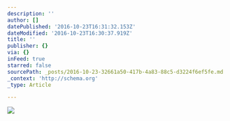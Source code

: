 ```yaml
---
description: ''
author: []
datePublished: '2016-10-23T16:31:32.153Z'
dateModified: '2016-10-23T16:30:37.919Z'
title: ''
publisher: {}
via: {}
inFeed: true
starred: false
sourcePath: _posts/2016-10-23-32661a50-417b-4a83-88c5-d3224f6ef5fe.md
_context: 'http://schema.org'
_type: Article

---
```

![](https://the-grid-user-content.s3-us-west-2.amazonaws.com/67f46957-5d8c-4311-b28e-82c88c4c8c8b.png)